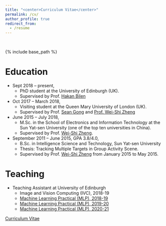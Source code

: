 ```yaml
---
title: "<center>Curriculum Vitae</center>"
permalink: /cv/
author_profile: true
redirect_from:
  - /resume
---
```


<br />

{% include base_path %}



Education
======
* Sept 2018 – present, 
  * PhD student at the University of Edinburgh (UK).
  * Supervised by Prof. [Hakan Bilen](http://homepages.inf.ed.ac.uk/hbilen/index.html)
* Oct 2017 – March 2018, 
  * Visiting student at the Queen Mary University of London (UK).
  * Supervised by Prof. [Sean Gong](http://www.eecs.qmul.ac.uk/~sgg/) and [Prof. Wei-Shi Zheng](http://www.isee-ai.cn/~zhwshi/index.html)
* June 2015 – July 2018,
  * M.Sc. in the School of Electronics and Information Technology at the Sun Yat-sen University (one of the top ten universities in China). 
  * Supervised by Prof. [Wei-Shi Zheng](http://www.isee-ai.cn/~zhwshi/index.html).
* September 2011 – June 2015,  GPA 3.8/4.0,
  * B.Sc. in Intelligence Science and Technology, Sun Yat-sen University
  * Thesis: Tracking Multiple Targets in Group Activity Scene.
  * Supervised by Prof. [Wei-Shi Zheng](http://www.isee-ai.cn/~zhwshi/index.html) from January 2015 to May 2015.

Teaching
======
* Teaching Assistant at University of Edinburgh
  * Image and Vision Computing (IVC), 2018-19
  * [Machine Learning Practical (MLP), 2018-19](http://www.inf.ed.ac.uk/teaching/courses/mlp/index-2018.html)
  * [Machine Learning Practical (MLP), 2019-20](http://www.inf.ed.ac.uk/teaching/courses/mlp/index-2019.html)
  <!-- * Image and Vision Computing (IVC), 2020-21 -->
  * [Machine Learning Practical (MLP), 2020-21](http://www.inf.ed.ac.uk/teaching/courses/mlp/index-2019.html)

[Curriculum Vitae](https://WeiHongLee.github.io/CV/CV_Wei-Hong%20Li.pdf)

